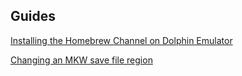 ## Guides
[Installing the Homebrew Channel on Dolphin Emulator](/guides/dolphin-hbc)

[Changing an MKW save file region](/guides/chgregion-mkwsave)
